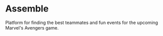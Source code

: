 # Assemble
Platform for finding the best teammates and fun events for the upcoming Marvel's Avengers game.
